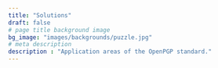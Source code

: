 ```yaml
---
title: "Solutions"
draft: false
# page title background image
bg_image: "images/backgrounds/puzzle.jpg"
# meta description
description : "Application areas of the OpenPGP standard."
---
```

